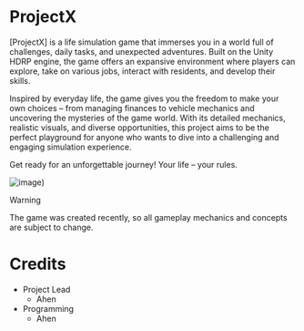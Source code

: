 # ProjectX
[ProjectX] is a life simulation game that immerses you in a world full of challenges, daily tasks, and unexpected adventures. Built on the Unity HDRP engine, the game offers an expansive environment where players can explore, take on various jobs, interact with residents, and develop their skills.

Inspired by everyday life, the game gives you the freedom to make your own choices – from managing finances to vehicle mechanics and uncovering the mysteries of the game world. With its detailed mechanics, realistic visuals, and diverse opportunities, this project aims to be the perfect playground for anyone who wants to dive into a challenging and engaging simulation experience.

Get ready for an unforgettable journey! Your life – your rules.


![image](https://imgur.com/Cf8IHtl))

> [!WARNING]
> The game was created recently, so all gameplay mechanics and concepts are subject to change.



# Credits

- Project Lead
  - Ahen
- Programming
  - Ahen

